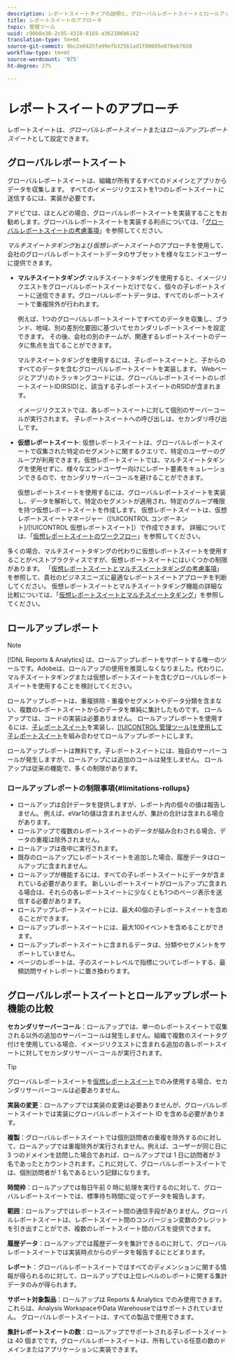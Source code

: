 ```yaml
---
description: レポートスイートタイプの説明と、グローバルレポートスイートとロールアップレポートスイートの比較について説明します。
title: レポートスイートのアプローチ
topic: 管理ツール
uuid: c90b8e38-2c95-4318-8165-a362106b6142
translation-type: tm+mt
source-git-commit: 9bc2e0425fa99efb32561ad1f80605e078eb7650
workflow-type: tm+mt
source-wordcount: '975'
ht-degree: 27%

---
```



# レポートスイートのアプローチ

<!-- change filename since page name changed? -->

レポートスイートは、*グローバルレポートスイート*&#x200B;または&#x200B;*ロールアップレポートスイート*&#x200B;として設定できます。

## グローバルレポートスイート

グローバルレポートスイートは、組織が所有するすべてのドメインとアプリからデータを収集します。 すべてのイメージリクエストを1つのレポートスイートに送信するには、実装が必要です。

アドビでは、ほとんどの場合、グローバルレポートスイートを実装することをお勧めします。グローバルレポートスイートを実装する利点については、「[グローバルレポートスイートの考慮事項](https://experienceleague.adobe.com/docs/analytics/implementation/prepare/global-rs.html)」を参照してください。

*マルチスイートタギング*&#x200B;および&#x200B;*仮想レポートスイート*&#x200B;のアプローチを使用して、会社のグローバルレポートスイートデータのサブセットを様々なエンドユーザーに提供できます。

* **マルチスイートタギング**:マルチスイートタギングを使用すると、イメージリクエストをグローバルレポートスイートだけでなく、個々の子レポートスイートに送信できます。グローバルレポートデータは、すべてのレポートスイートで重複除外が行われます。

   例えば、1つのグローバルレポートスイートですべてのデータを収集し、ブランド、地域、別の差別化要因に基づいてセカンダリレポートスイートを設定できます。 その後、会社の別のチームが、関連するレポートスイートのデータに焦点を当てることができます。

   マルチスイートタギングを使用するには、子レポートスイートと、子からのすべてのデータを含むグローバルレポートスイートを実装します。 Webページとアプリのトラッキングコードには、グローバルレポートスイートのレポートスイートID(RSID)と、該当する子レポートスイートのRSIDが含まれます。<!-- Wording/be more specific? And include any links? -->

   イメージリクエストでは、各レポートスイートに対して個別のサーバーコールが実行されます。 子レポートスイートへの呼び出しは、セカンダリ呼び出しです。

* **仮想レポートスイート**: [](/help/components/vrs/vrs-about.md) 仮想レポートスイートは、グローバルレポートスイートで収集された特定のセグメントに関するクエリで、特定のユーザーのグループが利用できます。仮想レポートスイートでは、マルチスイートタギングを使用せずに、様々なエンドユーザー向けにレポート要素をキュレーションできるので、セカンダリサーバーコールを避けることができます。

   仮想レポートスイートを使用するには、グローバルレポートスイートを実装し、データを解析して、特定のセグメントが適用され、特定のグループ権限を持つ仮想レポートスイートを作成します。 仮想レポートスイートは、仮想レポートスイートマネージャー（[!UICONTROL コンポーネント]/[!UICONTROL 仮想レポートスイート]）で作成できます。 詳細については、「[仮想レポートスイートのワークフロー](/help/components/vrs/c-workflow-vrs/vrs-workflow.md)」を参照してください。

多くの場合、マルチスイートタギングの代わりに仮想レポートスイートを使用することがベストプラクティスですが、仮想レポートスイートにはいくつかの制限があります。 「[仮想レポートスイートとマルチスイートタギングの考慮事項](/help/components/vrs/vrs-considerations.md)」を参照して、貴社のビジネスニーズに最適なレポートスイートアプローチを判断してください。 仮想レポートスイートとマルチスイートタギング機能の詳細な比較については、「[仮想レポートスイートとマルチスイートタギング](/help/components/vrs/vrs-about.md#section_317E4D21CCD74BC38166D2F57D214F78)」を参照してください。

## ロールアップレポート

>[!NOTE]
>
>[!DNL Reports & Analytics] は、ロールアップレポートをサポートする唯一のツールです。Adobeは、ロールアップの使用を推奨しなくなりました。代わりに、マルチスイートタギングまたは仮想レポートスイートを含むグローバルレポートスイートを使用することを検討してください。

ロールアップレポートは、重複排除 - 重複やセグメントやデータ分類を含まない、複数のレポートスイートからのデータを単純に集計したものです。 ロールアップでは、コードの実装は必要ありません。 ロールアップレポートを使用するには、[子レポートスイート](/help/admin/c-manage-report-suites/c-new-report-suite/t-create-a-report-suite.md)を実装し、[[!UICONTROL 管理ツール]を使用して子レポートスイート](/help/admin/c-manage-report-suites/t-rollups.md)を組み合わせてロールアップレポートにします。

ロールアップレポートは無料です。子レポートスイートには、独自のサーバーコールが発生しますが、ロールアップには追加のコールは発生しません。 ロールアップは従来の機能で、多くの制限があります。

### ロールアップレポートの制限事項{#limitations-rollups}

* ロールアップは合計データを提供しますが、レポート内の個々の値は報告しません。 例えば、eVar1の値は含まれませんが、集計の合計は含まれる場合があります。
* ロールアップで複数のレポートスイートのデータが組み合わされる場合、データの重複は除外されません。
* ロールアップは夜中に実行されます。
* 既存のロールアップにレポートスイートを追加した場合、履歴データはロールアップに含まれません。
* ロールアップが機能するには、すべての子レポートスイートにデータが含まれている必要があります。 新しいレポートスイートがロールアップに含まれる場合は、それらの各レポートスイートに少なくとも1つのページ表示を送信する必要があります。
* ロールアップレポートスイートには、最大40個の子レポートスイートを含めることができます。
* ロールアップレポートスイートには、最大100イベントを含めることができます。
* ロールアップレポートスイートに含まれるデータは、分類やセグメントをサポートしていません。
* ページのレポートは、子のスイートレベルで指標についてレポートする、最頻訪問サイトレポートに置き換わります。

## グローバルレポートスイートとロールアップレポート機能の比較

**セカンダリサーバーコール**：ロールアップでは、単一のレポートスイートで収集される以外の追加のサーバーコールは発生しません。組織で複数のスイートタグ付けを使用している場合、イメージリクエストに含まれる追加の各レポートスイートに対してセカンダリサーバーコールが実行されます。

>[!TIP]
>
> グローバルレポートスイートを[仮想レポートスイート](/help/components/vrs/vrs-considerations.md)でのみ使用する場合、セカンダリサーバーコールは必要ありません。

**実装の変更**：ロールアップでは実装の変更は必要ありませんが、グローバルレポートスイートでは実装にグローバルレポートスイート ID を含める必要があります。

**複製**：グローバルレポートスイートでは個別訪問者の重複を除外するのに対して、ロールアップでは重複除外が実行されません。例えば、ユーザーが同じ日に 3 つのドメインを訪問した場合であれば、ロールアップでは 1 日に訪問者が 3 名であったとカウントされます。これに対して、グローバルレポートスイートでは、個別訪問者が 1 名であるという記録になります。

**時間枠**：ロールアップでは毎日午前 0 時に処理を実行するのに対して、グローバルレポートスイートでは、標準待ち時間に従ってデータを報告します。

**範囲**：ロールアップではレポートスイート間の通信手段がありません。グローバルレポートスイートは、レポートスイート間のコンバージョン変数のクレジットを引き出すことができ、複数のレポートスイート間のパスを提供できます。

**履歴データ**：ロールアップでは履歴データを集計できるのに対して、グローバルレポートスイートでは実装時点からのデータを報告するにとどまります。

**レポート**：グローバルレポートスイートではすべてのディメンションに関する情報が得られるのに対して、ロールアップでは上位レベルのレポートに関する集計データのみが得られます。

**サポート対象製品**：ロールアップは Reports &amp; Analytics でのみ使用できます。これらは、Analysis WorkspaceやData Warehouseではサポートされていません。 グローバルレポートスイートは、すべての製品で使用できます。

**集計レポートスイートの数**：ロールアップでサポートされる子レポートスイートは 40 個までです。グローバルレポートスイートは、所有している任意の数のドメインまたはアプリケーションに実装できます。
